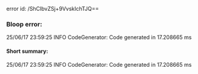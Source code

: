 error id: /ShCIbvZSj+9VvskIchTJQ==
### Bloop error:

25/06/17 23:59:25 INFO CodeGenerator: Code generated in 17.208665 ms
#### Short summary: 

25/06/17 23:59:25 INFO CodeGenerator: Code generated in 17.208665 ms